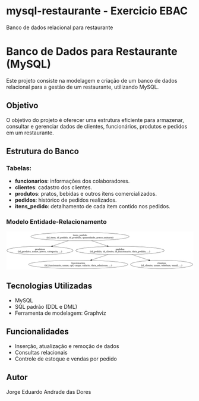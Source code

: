 # mysql-restaurante - Exercicio EBAC
Banco de dados relacional para restaurante


# Banco de Dados para Restaurante (MySQL)

Este projeto consiste na modelagem e criação de um banco de dados relacional para a gestão de um restaurante, utilizando MySQL.

## Objetivo
O objetivo do projeto é oferecer uma estrutura eficiente para armazenar, consultar e gerenciar dados de clientes, funcionários, produtos e pedidos em um restaurante.

## Estrutura do Banco

### Tabelas:
- **funcionarios**: informações dos colaboradores.
- **clientes**: cadastro dos clientes.
- **produtos**: pratos, bebidas e outros itens comercializados.
- **pedidos**: histórico de pedidos realizados.
- **itens_pedido**: detalhamento de cada item contido nos pedidos.

### Modelo Entidade-Relacionamento
![Modelo DER](modelo-der.png)

## Tecnologias Utilizadas
- MySQL
- SQL padrão (DDL e DML)
- Ferramenta de modelagem: Graphviz

## Funcionalidades
- Inserção, atualização e remoção de dados
- Consultas relacionais
- Controle de estoque e vendas por pedido

## Autor
Jorge Eduardo Andrade das Dores
